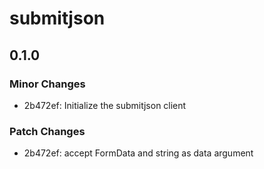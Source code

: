 # submitjson

## 0.1.0

### Minor Changes

- 2b472ef: Initialize the submitjson client

### Patch Changes

- 2b472ef: accept FormData and string as data argument
